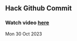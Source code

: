 
 ## Hack Github Commit 
 ### Watch video <a href="https://www.youtube.com">here</a> 
 Mon 30 Oct 2023 
